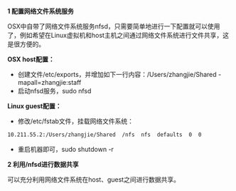 **1 配置网络文件系统服务**

OSX中自带了网络文件系统服务nfsd，只需要简单地进行一下配置就可以使用了，例如希望在Linux虚拟机和host主机之间通过网络文件系统进行文件共享，这是很方便的。

**OSX host配置：**

- 创建文件/etc/exports，并增加如下一行内容：/Users/zhangjie/Shared -mapall=zhangjie:staff
- 启动nfsd服务，sudo nfsd

**Linux guest配置：**

- 修改/etc/fstab文件，挂载网络文件系统：

```bash
10.211.55.2:/Users/zhangjie/Shared  /nfs  nfs  defaults  0  0
```

- 重启机器即可，sudo shutdown -r

**2 利用/nfsd进行数据共享**

可以充分利用网络文件系统在host、guest之间进行数据共享。